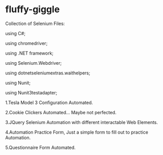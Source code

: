 # fluffy-giggle

Collection of Selenium Files:

using C#;

using chromedriver;

using .NET framework;

using Selenium.Webdriver;

using dotnetseleniumextras.waithelpers;

using Nunit;

using Nunit3testadapter;

1.Tesla Model 3 Configuration Automated.

2.Cookie Clickers Automated...  Maybe not perfected.

3.JQuery Selenium Automation with different interactable Web Elements.

4.Automation Practice Form, Just a simple form to fill out to practice Automation.

5.Questionnaire Form Automated.

